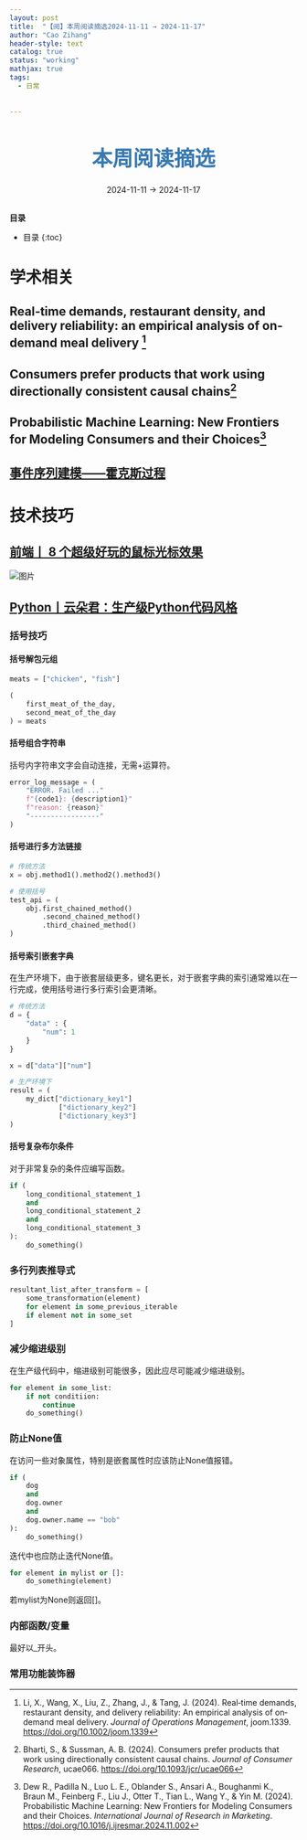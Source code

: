 ```yaml
---
layout: post
title:  "【阅】本周阅读摘选2024-11-11 → 2024-11-17"
author: "Cao Zihang"
header-style: text
catalog: true
status: "working"
mathjax: true
tags:
  - 日常
  
  
---
```

<center style="margin-bottom: 20px; margin-top: 50px"><font color="#3879B1" style="line-height: 1.4;font-weight: 700;font-size: 36px;box-sizing: border-box; ">本周阅读摘选</font></center>


<center style=" margin-bottom: 30px;">2024-11-11 → 2024-11-17</center>

<font style="font-weight: bold;">目录</font>

* 目录
{:toc}


# 学术相关

## Real‐time demands, restaurant density, and delivery reliability: an empirical analysis of on‐demand meal delivery [^1]



## Consumers prefer products that work using directionally consistent causal chains[^2]



## Probabilistic Machine Learning: New Frontiers for Modeling Consumers and their Choices[^3]



## [事件序列建模——霍克斯过程](https://mp.weixin.qq.com/s/8g8txDZffryozrLy-iLo1Q)




# 技术技巧

## [前端丨 8 个超级好玩的鼠标光标效果](https://mp.weixin.qq.com/s/2hGT5-NEUXlhqkmPOQqYZQ)

![图片](https://img.caozihang.com/img/202412051729421.gif)

## [Python丨云朵君：生产级Python代码风格](https://mp.weixin.qq.com/s/cQ_BWkQBdo75BG3yImF3hg)

### 括号技巧
#### 括号解包元组

```python
meats = ["chicken", "fish"]

(
	first_meat_of_the_day,
    second_meat_of_the_day
) = meats
```

#### 括号组合字符串

括号内字符串文字会自动连接，无需+运算符。

```python
error_log_message = (
	"ERROR. Failed ..."
    f"{code1}: {description1}"
    f"reason: {reason}"
    "-----------------"
)
```

 #### 括号进行多方法链接

```python
# 传统方法
x = obj.method1().method2().method3()

# 使用括号
test_api = (
	obj.first_chained_method()
        .second_chained_method()
    	.third_chained_method()
)
```

#### 括号索引嵌套字典

在生产环境下，由于嵌套层级更多，键名更长，对于嵌套字典的索引通常难以在一行完成，使用括号进行多行索引会更清晰。

```python
# 传统方法
d = {
    "data" : {
        "num": 1
    }
}

x = d["data"]["num"]

# 生产环境下
result = (
    my_dict["dictionary_key1"]
    		["dictionary_key2"]
    		["dictionary_key3"]
)
```

#### 括号复杂布尔条件

对于非常复杂的条件应编写函数。

```python
if (
	long_conditional_statement_1
    and
    long_conditional_statement_2
    and
    long_conditional_statement_3
):
    do_something()
```

### 多行列表推导式

```python
resultant_list_after_transform = [
    some_transformation(element)
    for element in some_previous_iterable
    if element not in some_set
]
```

### 减少缩进级别

在生产级代码中，缩进级别可能很多，因此应尽可能减少缩进级别。

```python
for element in some_list:
    if not conditiion:
        continue
    do_something()
```

### 防止None值

在访问一些对象属性，特别是嵌套属性时应该防止None值报错。

```python
if (
	dog
    and
    dog.owner
    and
    dog.owner.name == "bob"
):
    do_something()
```

迭代中也应防止迭代None值。

```python
for element in mylist or []:
    do_something(element)
```

若mylist为None则返回[]。

### 内部函数/变量

最好以_开头。

### 常用功能装饰器



[^1]:Li, X., Wang, X., Liu, Z., Zhang, J., & Tang, J. (2024). Real‐time demands, restaurant density, and delivery reliability: An empirical analysis of on‐demand meal delivery. *Journal of Operations Management*, joom.1339. https://doi.org/10.1002/joom.1339
[^2]: Bharti, S., & Sussman, A. B. (2024). Consumers prefer products that work using directionally consistent causal chains. *Journal of Consumer Research*, ucae066. https://doi.org/10.1093/jcr/ucae066
[^3]: Dew R., Padilla N., Luo L. E., Oblander S., Ansari A., Boughanmi K., Braun M., Feinberg F., Liu J., Otter T., Tian L., Wang Y., & Yin M. (2024). Probabilistic Machine Learning: New Frontiers for Modeling Consumers and their Choices. *International Journal of Research in Marketing*. https://doi.org/10.1016/j.ijresmar.2024.11.002